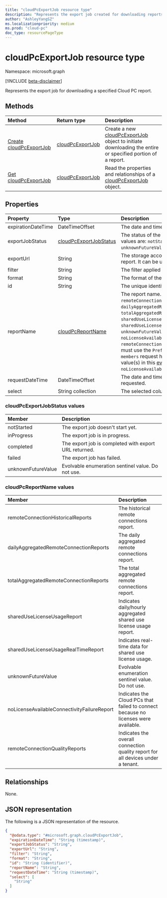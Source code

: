 ```yaml
---
title: "cloudPcExportJob resource type"
description: "Represents the export job created for downloading reports."
author: "AshleyYangSZ"
ms.localizationpriority: medium
ms.prod: "cloud-pc"
doc_type: resourcePageType
---
```


# cloudPcExportJob resource type

Namespace: microsoft.graph

[!INCLUDE [beta-disclaimer](../../includes/beta-disclaimer.md)]

Represents the export job for downloading a specified Cloud PC report.

## Methods
| Method                                                              | Return type                                          | Description                                                                                             |
| :------------------------------------------------------------------ | :--------------------------------------------------- | :------------------------------------------------------------------------------------------------------ |
| [Create cloudPcExportJob](../api/cloudpcreports-post-exportjobs.md) | [cloudPcExportJob](../resources/cloudpcexportjob.md) | Create a new [cloudPcExportJob](../resources/cloudpcexportjob.md) object to initiate downloading the entire or specified portion of a report. |
| [Get cloudPcExportJob](../api/cloudpcexportjob-get.md)              | [cloudPcExportJob](../resources/cloudpcexportjob.md) | Read the properties and relationships of a [cloudPcExportJob](../resources/cloudpcexportjob.md) object. |

## Properties
| Property           | Type                                                     | Description                                                                                                                                                                             |
| :----------------- | :------------------------------------------------------- | :-------------------------------------------------------------------------------------------------------------------------------------------------------------------------------------- |
| expirationDateTime | DateTimeOffset                                           | The date and time when the export job expires.                                                                                                                                              |
| exportJobStatus    | [cloudPcExportJobStatus](#cloudpcexportjobstatus-values) | The status of the export job. The possible values are: `notStarted`, `inProgress`, `completed`, `unknownFutureValue`. Read-only.                                                         |
| exportUrl          | String                                                   | The storage account URL of the exported report. It can be used to download the file.                                                                                                    |
| filter             | String                                                   | The filter applied on the report.                                                                                                                                                       |
| format             | String                                                   | The format of the exported report.                                                                                                                                                      |
| id                 | String                                                   | The unique identifier for the report. Read-only.                                                                                                                                        |
| reportName         | [cloudPcReportName](#cloudpcreportname-values)           | The report name. The possible values are: `remoteConnectionHistoricalReports`, `dailyAggregatedRemoteConnectionReports`, `totalAggregatedRemoteConnectionReports`, `sharedUseLicenseUsageReport`, `sharedUseLicenseUsageRealTimeReport`, `unknownFutureValue`,  `noLicenseAvailableConnectivityFailureReport`, `remoteConnectionQualityReports`. Note that you must use the `Prefer: include-unknown-enum-members` request header to get the following value(s) in this [evolvable enum](/graph/best-practices-concept#handling-future-members-in-evolvable-enumerations): ` noLicenseAvailableConnectivityFailureReport`.|
| requestDateTime    | DateTimeOffset                                           | The date and time when the export job was requested.  |
| select             | String collection                                        | The selected columns of the report.   |

### cloudPcExportJobStatus values

| Member             | Description                                           |
| :----------------- | :---------------------------------------------------- |
| notStarted         | The export job doesn't start yet.                     |
| inProgress         | The export job is in progress.                        |
| completed          | The export job is completed with export URL returned. |
| failed             | The export job has failed.                            |
| unknownFutureValue | Evolvable enumeration sentinel value. Do not use.     |

### cloudPcReportName values

| Member                                 | Description                                                         |
| :------------------------------------- | :------------------------------------------------------------------ |
| remoteConnectionHistoricalReports      | The historical remote connections report.                           |
| dailyAggregatedRemoteConnectionReports | The daily aggregated remote connections report.                     |
| totalAggregatedRemoteConnectionReports | The total aggregated remote connections report.                     |
| sharedUseLicenseUsageReport            | Indicates daily/hourly aggregated shared use license usage report.  |
| sharedUseLicenseUsageRealTimeReport    | Indicates real-time data for shared use license usage.              |
| unknownFutureValue                     | Evolvable enumeration sentinel value. Do not use.                   |
| noLicenseAvailableConnectivityFailureReport | Indicates the Cloud PCs that failed to connect because no licenses were available. |
| remoteConnectionQualityReports    | Indicates the overall connection quality report for all devices under a tenant.              |


## Relationships
None.

## JSON representation
The following is a JSON representation of the resource.
<!-- {
  "blockType": "resource",
  "keyProperty": "id",
  "@odata.type": "microsoft.graph.cloudPcExportJob",
  "openType": false
}
-->
``` json
{
  "@odata.type": "#microsoft.graph.cloudPcExportJob",
  "expirationDateTime": "String (timestamp)",
  "exportJobStatus": "String",
  "exportUrl": "String",
  "filter": "String",
  "format": "String",
  "id": "String (identifier)",
  "reportName": "String",
  "requestDateTime": "String (timestamp)",
  "select": [
    "String"
  ]
}
```
